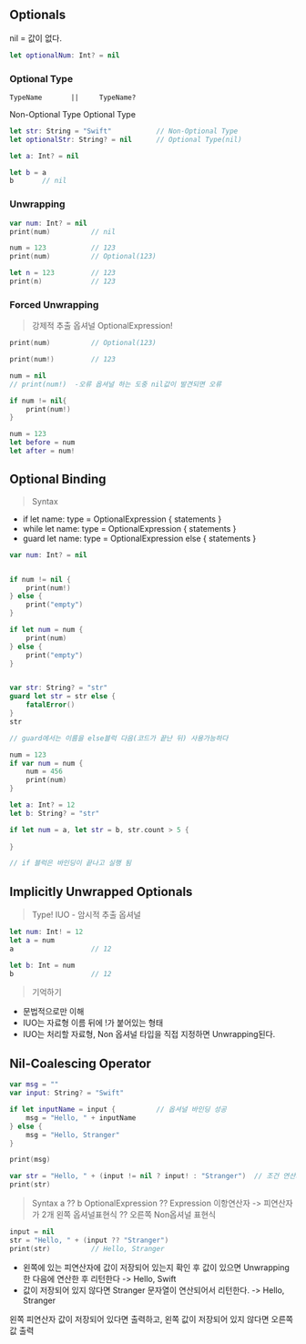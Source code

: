 ## Optionals
nil = 값이 없다.
```swift
let optionalNum: Int? = nil
```

### Optional Type
    TypeName       ||     TypeName?
Non-Optional Type      Optional Type

```swift
let str: String = "Swift"			// Non-Optional Type
let optionalStr: String? = nil		// Optional Type(nil)

let a: Int? = nil

let b = a
b		// nil
```

### Unwrapping
```swift
var num: Int? = nil
print(num)			// nil

num = 123			// 123
print(num)			// Optional(123)

let n = 123			// 123
print(n)			// 123
```

### Forced Unwrapping
> 강제적 추출 옵셔널
OptionalExpression!

```swift
print(num)			// Optional(123)

print(num!)			// 123

num = nil
// print(num!)  -오류 옵셔널 하는 도중 nil값이 발견되면 오류

if num != nil{
    print(num!)
}

num = 123
let before = num
let after = num!
```

## Optional Binding
> Syntax
- if let name: type = OptionalExpression {
	statements
}
- while let name: type = OptionalExpression {
	statements
}
- guard let name: type = OptionalExpression else {
	statements
}

```swift
var num: Int? = nil


if num != nil {
    print(num!)
} else {
    print("empty")
}

if let num = num {
    print(num)
} else {
    print("empty")
}


var str: String? = "str"
guard let str = str else {
    fatalError()
}
str

// guard에서는 이름을 else블럭 다음(코드가 끝난 뒤) 사용가능하다

num = 123
if var num = num {
    num = 456
    print(num)
}

let a: Int? = 12
let b: String? = "str"

if let num = a, let str = b, str.count > 5 {
    
}

// if 블럭은 바인딩이 끝나고 실행 됨
```

## Implicitly Unwrapped Optionals
> Type!
IUO - 암시적 추출 옵셔널

```swift
let num: Int! = 12
let a = num
a					// 12

let b: Int = num
b					// 12
```

> 기억하기
- 문법적으로만 이해
- IUO는 자료형 이름 뒤에 !가 붙어있는 형태
- IUO는 처리할 자료형, Non 옵셔널 타입을 직접 지정하면 Unwrapping된다.


## Nil-Coalescing Operator
```swift
var msg = ""
var input: String? = "Swift"

if let inputName = input {          // 옵셔널 바인딩 성공
    msg = "Hello, " + inputName
} else {
    msg = "Hello, Stranger"
}

print(msg)

var str = "Hello, " + (input != nil ? input! : "Stranger")  // 조건 연산자
print(str)
```

> Syntax
a ?? b
OptionalExpression ?? Expression
이항연산자 -> 피연산자가 2개
왼쪽 옵셔널표현식 ?? 오른쪽 Non옵셔널 표현식


```swift
input = nil
str = "Hello, " + (input ?? "Stranger")
print(str)			// Hello, Stranger
```
- 왼쪽에 있는 피연산자에 값이 저장되어 있는지 확인 후 값이 있으면 Unwrapping 한 다음에 연산한 후 리턴한다
 -> Hello, Swift
- 값이 저장되어 있지 않다면 Stranger 문자열이 연산되어서 리턴한다.
 -> Hello, Stranger

왼쪽 피연산자 값이 저장되어 있다면 출력하고, 왼쪽 값이 저장되어 있지 않다면 오른쪽 값 출력












